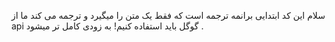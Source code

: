 سلام این کد ابتدایی برانمه ترجمه است که فقط یک متن را میگیرد و ترجمه می کند ما از api گوگل باید استفاده کنیم!
به زودی کامل تر میشود .

